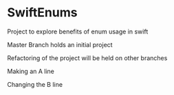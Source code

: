 # SwiftEnums
Project to explore benefits of enum usage in swift

Master Branch holds an initial project

Refactoring of the project will be held on other branches

Making an A line

Changing the B line
